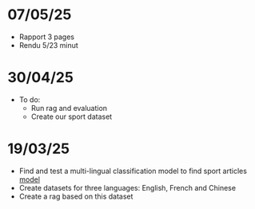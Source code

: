 # 07/05/25
* Rapport 3 pages
* Rendu 5/23 minut

# 30/04/25
* To do:
  * Run rag and evaluation
  * Create our sport dataset


# 19/03/25
* Find and test a multi-lingual classification model to find sport articles [model](https://huggingface.co/MoritzLaurer/DeBERTa-v3-base-mnli-fever-anli)
* Create datasets for three languages: English, French and Chinese
* Create a rag based on this dataset
